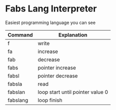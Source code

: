 # Fabs Lang Interpreter

Easiest programming language you can see

| Command       | Explanation                     | 
| ------------- | ------------------------------- |
| f             | write                           |
| fa            | increase                        |
| fab           | decrease                        |
| fabs          | pointer increase                |
| fabsl         | pointer decrease                |
| fabsla        | read                            |
| fabslan       | loop start until pointer value 0|
| fabslang      | loop finish                     |

